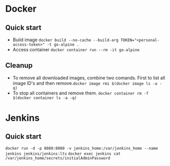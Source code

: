 # Docker
## Quick start
* Build image ```docker build --no-cache --build-arg TOKEN="<personal-access-token>" -t go-alpine .``` 
* Access container ```docker container run --rm -it go-alpine```

## Cleanup 
* To remove all downloaded images, combine two comands. First to list all image ID's and then remove.```docker image rmi $(docker image ls -a -q)```
* To stop all containers and remove them. ```docker container rm -f $(docker container ls -a -q)```

# Jenkins
## Quick start
```docker run -d -p 8080:8080 -v jenkins_home:/var/jenkins_home --name jenkins jenkins/jenkins:lts```
```docker exec jenkins cat /var/jenkins_home/secrets/initialAdminPassword```

